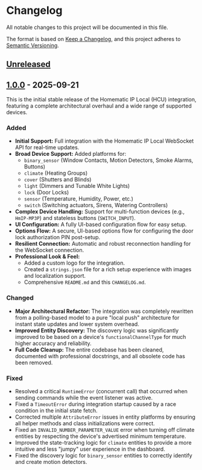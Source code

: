 # Changelog

All notable changes to this project will be documented in this file.

The format is based on [Keep a Changelog](https://keepachangelog.com/en/1.0.0/),
and this project adheres to [Semantic Versioning](https://semver.org/spec/v2.0.0.html).

## [Unreleased]

## [1.0.0] - 2025-09-21

This is the initial stable release of the Homematic IP Local (HCU) integration, featuring a complete architectural overhaul and a wide range of supported devices.

### Added

* **Initial Support:** Full integration with the Homematic IP Local WebSocket API for real-time updates.
* **Broad Device Support:** Added platforms for:
    * `binary_sensor` (Window Contacts, Motion Detectors, Smoke Alarms, Buttons)
    * `climate` (Heating Groups)
    * `cover` (Shutters and Blinds)
    * `light` (Dimmers and Tunable White Lights)
    * `lock` (Door Locks)
    * `sensor` (Temperature, Humidity, Power, etc.)
    * `switch` (Switching actuators, Sirens, Watering Controllers)
* **Complex Device Handling:** Support for multi-function devices (e.g., `HmIP-MP3P`) and stateless buttons (`SWITCH_INPUT`).
* **UI Configuration:** A fully UI-based configuration flow for easy setup.
* **Options Flow:** A secure, UI-based options flow for configuring the door lock authorization PIN post-setup.
* **Resilient Connection:** Automatic and robust reconnection handling for the WebSocket connection.
* **Professional Look & Feel:**
    * Added a custom logo for the integration.
    * Created a `strings.json` file for a rich setup experience with images and localization support.
    * Comprehensive `README.md` and this `CHANGELOG.md`.

### Changed

* **Major Architectural Refactor:** The integration was completely rewritten from a polling-based model to a pure "local push" architecture for instant state updates and lower system overhead.
* **Improved Entity Discovery:** The discovery logic was significantly improved to be based on a device's `functionalChannelType` for much higher accuracy and reliability.
* **Full Code Cleanup:** The entire codebase has been cleaned, documented with professional docstrings, and all obsolete code has been removed.

### Fixed

* Resolved a critical `RuntimeError` (concurrent call) that occurred when sending commands while the event listener was active.
* Fixed a `TimeoutError` during integration startup caused by a race condition in the initial state fetch.
* Corrected multiple `AttributeError` issues in entity platforms by ensuring all helper methods and class initializations were correct.
* Fixed an `INVALID_NUMBER_PARAMETER_VALUE` error when turning off climate entities by respecting the device's advertised minimum temperature.
* Improved the state-tracking logic for `climate` entities to provide a more intuitive and less "jumpy" user experience in the dashboard.
* Fixed the discovery logic for `binary_sensor` entities to correctly identify and create motion detectors.

[Unreleased]: https://github.com/Ediminator/hacs-homematicip-hcu/compare/v1.0.0...HEAD
[1.0.0]: https://github.com/Ediminator/hacs-homematicip-hcu/releases/tag/v1.0.0